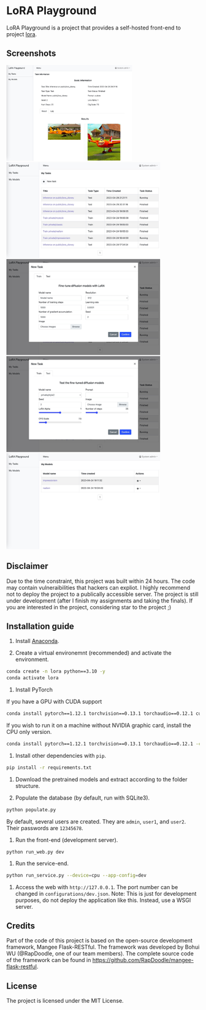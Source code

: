 # LoRA Playground
LoRA Playground is a project that provides a self-hosted front-end to project [lora](https://github.com/cloneofsimo/lora).

## Screenshots
<img src="screenshots/01.jpg?raw=true" height="250">
<img src="screenshots/02.jpg?raw=true" height="250">
<img src="screenshots/03.jpg?raw=true" height="250">
<img src="screenshots/04.jpg?raw=true" height="250">
<img src="screenshots/05.jpg?raw=true" height="250">

## Disclaimer
Due to the time constraint, this project was built within 24 hours. The code may contain vulneraibilities that hackers can expliot. I highly recommend not to deploy the project to a publically accessible server. The project is still under development (after I finish my assignments and taking the finals). If you are interested in the project, considering star to the project ;)

## Installation guide

1. Install [Anaconda](https://www.anaconda.com/products/distribution).

1. Create a virtual environemnt (recommended) and activate the environment.

  ```bash
  conda create -n lora python==3.10 -y
  conda activate lora
  ```

1. Install PyTorch

  If you have a GPU with CUDA support

  ```bash
  conda install pytorch==1.12.1 torchvision==0.13.1 torchaudio==0.12.1 cudatoolkit=11.6 -c pytorch -c conda-forge
  ```

  If you wish to run it on a machine without NVIDIA graphic card, install the CPU only version.

  ```bash 
  conda install pytorch==1.12.1 torchvision==0.13.1 torchaudio==0.12.1 -c pytorch
  ```

1. Install other dependencies with `pip`.

  ```bash 
  pip install -r requirements.txt
  ```

1. Download the pretrained models and extract according to the folder structure.

1. Populate the database (by default, run with SQLite3).

  ```bash
  python populate.py
  ```

  By default, several users are created. They are `admin`, `user1`, and `user2`. Their passwords are `12345678`.

1. Run the front-end (development server).

  ```
  python run_web.py dev
  ```

1. Run the service-end.

  ```bash
  python run_service.py --device=cpu --app-config=dev
  ```

1. Access the web with `http://127.0.0.1`. The port number can be changed in `configurations/dev.json`. Note: This is just for development purposes, do not deploy the application like this. Instead, use a WSGI server.

## Credits
Part of the code of this project is based on the open-source development framework, Mangee Flask-RESTful. The framework was developed by Bohui WU (@RapDoodle, one of our team members). The complete source code of the framework can be found in https://github.com/RapDoodle/mangee-flask-restful.

## License
The project is licensed under the MIT License.
